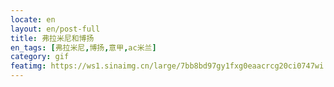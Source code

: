 ```yaml
---
locate: en
layout: en/post-full
title: 弗拉米尼和博扬
en_tags: [弗拉米尼,博扬,意甲,ac米兰]
category: gif
featimg: https://ws1.sinaimg.cn/large/7bb8bd97gy1fxg0eaacrcg20ci0747wi.gif
---
```

